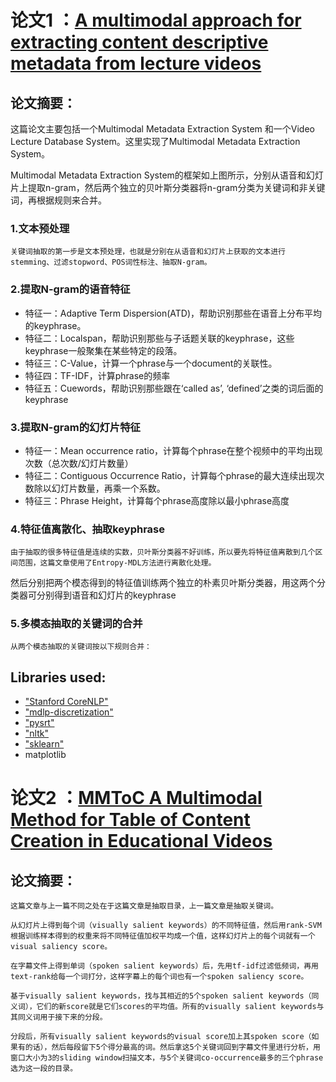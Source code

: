 # 论文1 ：[A multimodal approach for extracting content descriptive metadata from lecture videos](https://www.researchgate.net/profile/Vidhya_Balasubramanian/publication/274311880_A_multimodal_approach_for_extracting_content_descriptive_metadata_from_lecture_videos/links/561ce64608aea80367266454/A-multimodal-approach-for-extracting-content-descriptive-metadata-from-lecture-videos.pdf)

## 论文摘要：

这篇论文主要包括一个Multimodal Metadata Extraction System 和一个Video Lecture Database System。这里实现了Multimodal Metadata Extraction System。

Multimodal Metadata Extraction System的框架如上图所示，分别从语音和幻灯片上提取n-gram，然后两个独立的贝叶斯分类器将n-gram分类为关键词和非关键词，再根据规则来合并。


### 1.文本预处理
    关键词抽取的第一步是文本预处理，也就是分别在从语音和幻灯片上获取的文本进行stemming、过滤stopword、POS词性标注、抽取N-gram。

### 2.提取N-gram的语音特征
*   特征一：Adaptive Term Dispersion(ATD)，帮助识别那些在语音上分布平均的keyphrase。
*   特征二：Localspan，帮助识别那些与子话题关联的keyphrase，这些keyphrase一般聚集在某些特定的段落。
*   特征三：C-Value，计算一个phrase与一个document的关联性。
*   特征四：TF-IDF，计算phrase的频率
*   特征五：Cuewords，帮助识别那些跟在‘called as’, ‘defined’之类的词后面的keyphrase

### 3.提取N-gram的幻灯片特征
*   特征一：Mean occurrence ratio，计算每个phrase在整个视频中的平均出现次数（总次数/幻灯片数量）
*   特征二：Contiguous Occurrence Ratio，计算每个phrase的最大连续出现次数除以幻灯片数量，再乘一个系数。
*   特征三：Phrase Height，计算每个phrase高度除以最小phrase高度

### 4.特征值离散化、抽取keyphrase
    由于抽取的很多特征值是连续的实数，贝叶斯分类器不好训练，所以要先将特征值离散到几个区间范围，这篇文章使用了Entropy-MDL方法进行离散化处理。
然后分别把两个模态得到的特征值训练两个独立的朴素贝叶斯分类器，用这两个分类器可分别得到语音和幻灯片的keyphrase

### 5.多模态抽取的关键词的合并
    从两个模态抽取的关键词按以下规则合并：


## Libraries used:

*   ["Stanford CoreNLP"](https://nlp.stanford.edu/software/)
*   ["mdlp-discretization"](https://github.com/navicto/Discretization-MDLPC)
*   ["pysrt"](https://github.com/byroot/pysrt)
*   ["nltk"](https://github.com/nltk/nltk)
*   ["sklearn"](https://www.baidu.com/link?url=jwc9RTQO2oPgvGY7YDPDKrrZHs3o7oxo_eezrWG78VECamw_wCCTKkttpQuFI55A&wd=&eqid=cef2d2f2000063d70000000659256a78)
*   matplotlib


# 论文2 ：[MMToC A Multimodal Method for Table of Content Creation in Educational Videos](http://www.researchgate.net/publication/304417832_MMToC_A_Multimodal_Method_for_Table_of_Content_Creation_in_Educational_Videos)

## 论文摘要：
    这篇文章与上一篇不同之处在于这篇文章是抽取目录，上一篇文章是抽取关键词。

    从幻灯片上得到每个词（visually salient keywords）的不同特征值，然后用rank-SVM根据训练样本得到的权重来将不同特征值加权平均成一个值，这样幻灯片上的每个词就有一个visual saliency score。

    在字幕文件上得到单词（spoken salient keywords）后，先用tf-idf过滤低频词，再用text-rank给每一个词打分，这样字幕上的每个词也有一个spoken saliency score。

    基于visually salient keywords，找与其相近的5个spoken salient keywords（同义词），它们的新score就是它们scores的平均值。所有的visually salient keywords与其同义词用于接下来的分段。

    分段后，所有visually salient keywords的visual score加上其spoken score（如果有的话），然后每段留下5个得分最高的词。然后拿这5个关键词回到字幕文件里进行分析，用窗口大小为3的sliding window扫描文本，与5个关键词co-occurrence最多的三个phrase选为这一段的目录。

